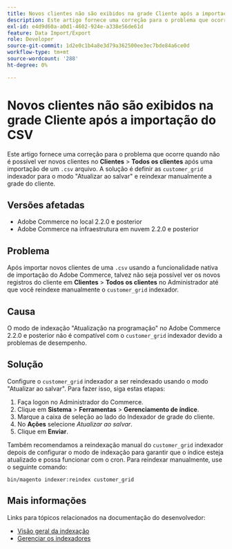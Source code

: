 ```yaml
---
title: Novos clientes não são exibidos na grade Cliente após a importação do CSV
description: Este artigo fornece uma correção para o problema que ocorre quando não é possível ver novos clientes em **Clientes** &gt; **Todos os clientes** após uma importação de um arquivo `.csv`. A solução é definir o indexador `customer_grid` para o modo "Atualizar ao salvar" e reindexar manualmente a grade do cliente.
exl-id: e4d9d60a-a0d1-4602-924e-a338e56de61d
feature: Data Import/Export
role: Developer
source-git-commit: 1d2e0c1b4a8e3d79a362500ee3ec7bde84a6ce0d
workflow-type: tm+mt
source-wordcount: '288'
ht-degree: 0%

---
```


# Novos clientes não são exibidos na grade Cliente após a importação do CSV

Este artigo fornece uma correção para o problema que ocorre quando não é possível ver novos clientes no **Clientes** > **Todos os clientes** após uma importação de um `.csv` arquivo. A solução é definir as `customer_grid` indexador para o modo &quot;Atualizar ao salvar&quot; e reindexar manualmente a grade do cliente.

## Versões afetadas

* Adobe Commerce no local 2.2.0 e posterior
* Adobe Commerce na infraestrutura em nuvem 2.2.0 e posterior

## Problema

Após importar novos clientes de uma `.csv` usando a funcionalidade nativa de importação do Adobe Commerce, talvez não seja possível ver os novos registros do cliente em **Clientes** > **Todos os clientes** no Administrador até que você reindexe manualmente o `customer_grid` indexador.

## Causa

O modo de indexação &quot;Atualização na programação&quot; no Adobe Commerce 2.2.0 e posterior não é compatível com o `customer_grid` indexador devido a problemas de desempenho.

## Solução

Configure o `customer_grid` indexador a ser reindexado usando o modo &quot;Atualizar ao salvar&quot;. Para fazer isso, siga estas etapas:

1. Faça logon no Administrador do Commerce.
1. Clique em **Sistema** > **Ferramentas** > **Gerenciamento de índice**.
1. Marque a caixa de seleção ao lado do Indexador de grade do cliente.
1. No **Ações** selecione *Atualizar ao salvar*.
1. Clique em **Enviar**.

Também recomendamos a reindexação manual do `customer_grid` indexador depois de configurar o modo de indexação para garantir que o índice esteja atualizado e possa funcionar com o cron. Para reindexar manualmente, use o seguinte comando:

`bin/magento indexer:reindex customer_grid`

## Mais informações

Links para tópicos relacionados na documentação do desenvolvedor:

* [Visão geral da indexação](https://devdocs.magento.com/guides/v2.3/extension-dev-guide/indexing.html)
* [Gerenciar os indexadores](https://devdocs.magento.com/guides/v2.3/config-guide/cli/config-cli-subcommands-index.html)

